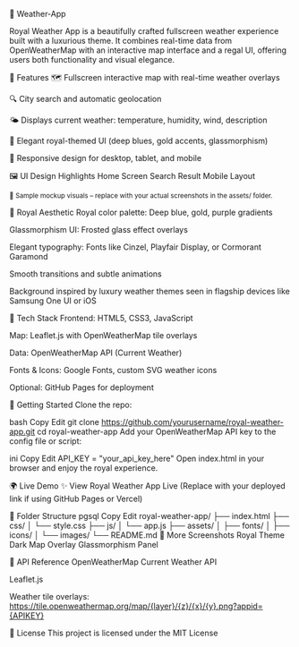 👑 Weather-App

Royal Weather App is a beautifully crafted fullscreen weather experience built with a luxurious theme. It combines real-time data from OpenWeatherMap with an interactive map interface and a regal UI, offering users both functionality and visual elegance.

🌟 Features
🗺️ Fullscreen interactive map with real-time weather overlays

🔍 City search and automatic geolocation

🌤️ Displays current weather: temperature, humidity, wind, description

🎨 Elegant royal-themed UI (deep blues, gold accents, glassmorphism)

📱 Responsive design for desktop, tablet, and mobile

🖼️ UI Design Highlights
Home Screen	Search Result	Mobile Layout

<sup>🔸 Sample mockup visuals – replace with your actual screenshots in the assets/ folder.</sup>

🎨 Royal Aesthetic
Royal color palette: Deep blue, gold, purple gradients

Glassmorphism UI: Frosted glass effect overlays

Elegant typography: Fonts like Cinzel, Playfair Display, or Cormorant Garamond

Smooth transitions and subtle animations

Background inspired by luxury weather themes seen in flagship devices like Samsung One UI or iOS

🔧 Tech Stack
Frontend: HTML5, CSS3, JavaScript

Map: Leaflet.js with OpenWeatherMap tile overlays

Data: OpenWeatherMap API (Current Weather)

Fonts & Icons: Google Fonts, custom SVG weather icons

Optional: GitHub Pages for deployment

🚀 Getting Started
Clone the repo:

bash
Copy
Edit
git clone https://github.com/yourusername/royal-weather-app.git
cd royal-weather-app
Add your OpenWeatherMap API key to the config file or script:

ini
Copy
Edit
API_KEY = "your_api_key_here"
Open index.html in your browser and enjoy the royal experience.

🌍 Live Demo
✨ View Royal Weather App Live
(Replace with your deployed link if using GitHub Pages or Vercel)

📁 Folder Structure
pgsql
Copy
Edit
royal-weather-app/
├── index.html
├── css/
│   └── style.css
├── js/
│   └── app.js
├── assets/
│   ├── fonts/
│   ├── icons/
│   └── images/
└── README.md
📸 More Screenshots
Royal Theme	Dark Map Overlay	Glassmorphism Panel

🔑 API Reference
OpenWeatherMap Current Weather API

Leaflet.js

Weather tile overlays: https://tile.openweathermap.org/map/{layer}/{z}/{x}/{y}.png?appid={APIKEY}

🧾 License
This project is licensed under the MIT License

